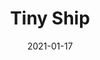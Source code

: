 ---
title: Tiny Ship
file: /paintings/2021-01-17-tiny-ship.jpeg
date: 2021-01-17
materials: Acrylics on paper
size: 10×4.5cm
published: false
---
